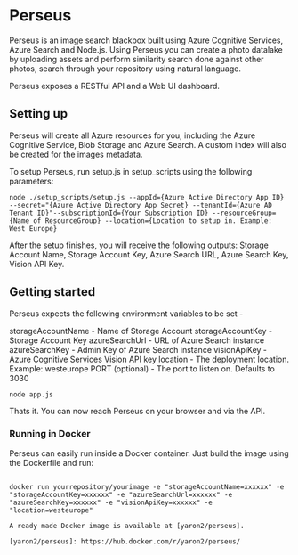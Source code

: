 # Perseus
Perseus is an image search blackbox built using Azure Cognitive Services, Azure Search and Node.js.
Using Perseus you can create a photo datalake by uploading assets and perform similarity search done against other photos, search through your repository using natural language.

Perseus exposes a RESTful API and a Web UI dashboard.

## Setting up
Perseus will create all Azure resources for you, including the Azure Cognitive Service, Blob Storage and Azure Search.
A custom index will also be created for the images metadata.

To setup Perseus, run setup.js in setup_scripts using the following parameters:

```
node ./setup_scripts/setup.js --appId={Azure Active Directory App ID} --secret="{Azure Active Directory App Secret} --tenantId={Azure AD Tenant ID}"--subscriptionId={Your Subscription ID} --resourceGroup={Name of ResourceGroup} --location={Location to setup in. Example: West Europe}
```

After the setup finishes, you will receive the following outputs: Storage Account Name, Storage Account Key, Azure Search URL, Azure Search Key, Vision API Key.

## Getting started

Perseus expects the following environment variables to be set -

storageAccountName - Name of Storage Account
storageAccountKey - Storage Account Key
azureSearchUrl - URL of Azure Search instance
azureSearchKey - Admin Key of Azure Search instance
visionApiKey - Azure Cognitive Services Vision API key
location - The deployment location. Example: westeurope
PORT (optional) - The port to listen on. Defaults to 3030

```
node app.js
```

Thats it. You can now reach Perseus on your browser and via the API.

### Running in Docker

Perseus can easily run inside a Docker container. Just build the image using the Dockerfile and run:

```

docker run yourrepository/yourimage -e "storageAccountName=xxxxxx" -e "storageAccountKey=xxxxxx" -e "azureSearchUrl=xxxxxx" -e "azureSearchKey=xxxxxx" -e "visionApiKey=xxxxxx" -e "location=westeurope"

A ready made Docker image is available at [yaron2/perseus].

[yaron2/perseus]: https://hub.docker.com/r/yaron2/perseus/